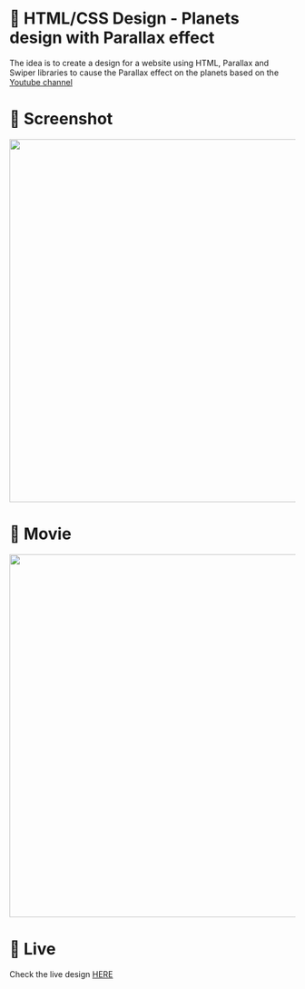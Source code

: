 # 🎨 HTML/CSS Design - Planets design with Parallax effect

The idea is to create a design for a website using HTML, Parallax and Swiper libraries to cause the Parallax effect on the planets based on the [Youtube channel](https://www.youtube.com/watch?v=LMygHD-rnbA)


# 📸 Screenshot
<img src="https://storage.googleapis.com/rfribeiro-websites-design/planets-parallax-design/presentation.png" width="640">


# 🎥 Movie
<img src="https://storage.googleapis.com/rfribeiro-websites-design/planets-parallax-design/presentation.gif" width="640">


# 🚀 Live

Check the live design [HERE](https://storage.googleapis.com/rfribeiro-websites-design/planets-parallax-design/index.html)